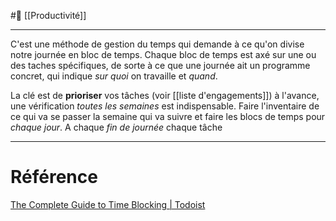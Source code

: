 #📝 [[Productivité]]

---
C'est une méthode de gestion du temps qui demande à ce qu'on divise notre journée en bloc de temps. Chaque bloc de temps est axé sur une ou des taches spécifiques, de sorte à ce que une journée ait un programme concret, qui indique *sur quoi* on travaille et *quand*.

La clé est de **prioriser** vos tâches (voir [[liste d'engagements]]) à l'avance, une vérification *toutes les semaines* est indispensable. Faire l'inventaire de ce qui va se passer la semaine qui va suivre et faire les blocs de temps pour *chaque jour*.
A chaque *fin de journée* chaque tâche

---
# Référence
[The Complete Guide to Time Blocking | Todoist](https://todoist.com/productivity-methods/time-blocking#what-is-time-blocking)